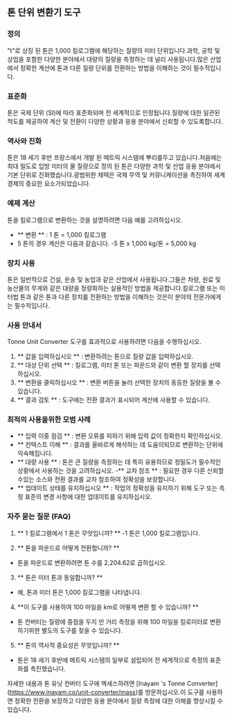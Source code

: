 ## 톤 단위 변환기 도구

### 정의
"t"로 상징 된 톤은 1,000 킬로그램에 해당하는 질량의 미터 단위입니다.과학, 공학 및 상업을 포함한 다양한 분야에서 대량의 질량을 측정하는 데 널리 사용됩니다.많은 산업에서 정확한 계산에 톤과 다른 질량 단위를 전환하는 방법을 이해하는 것이 필수적입니다.

### 표준화
톤은 국제 단위 (SI)에 따라 표준화되며 전 세계적으로 인정됩니다.질량에 대한 일관된 척도를 제공하여 계산 및 전환이 다양한 상황과 응용 분야에서 신뢰할 수 있도록합니다.

### 역사와 진화
톤은 18 세기 후반 프랑스에서 개발 된 메트릭 시스템에 뿌리를두고 있습니다.처음에는 최대 밀도로 입방 미터의 물 질량으로 정의 된 톤은 다양한 과학 및 산업 응용 분야에서 기본 단위로 진화했습니다.광범위한 채택은 국제 무역 및 커뮤니케이션을 촉진하여 세계 경제의 중요한 요소가되었습니다.

### 예제 계산
톤을 킬로그램으로 변환하는 것을 설명하려면 다음 예를 고려하십시오.
- ** 변환 ** : 1 톤 = 1,000 킬로그램
- 5 톤의 경우 계산은 다음과 같습니다.
-5 톤 x 1,000 kg/톤 = 5,000 kg

### 장치 사용
톤은 일반적으로 건설, 운송 및 농업과 같은 산업에서 사용됩니다.그들은 차량, 원료 및 농산물의 무게와 같은 대량을 정량화하는 실용적인 방법을 제공합니다.킬로그램 또는 미터법 톤과 같은 톤과 다른 장치를 전환하는 방법을 이해하는 것은이 분야의 전문가에게는 필수적입니다.

### 사용 안내서
Tonne Unit Converter 도구를 효과적으로 사용하려면 다음을 수행하십시오.
1. ** 값을 입력하십시오 ** : 변환하려는 톤으로 질량 값을 입력하십시오.
2. ** 대상 단위 선택 ** : 킬로그램, 미터 톤 또는 파운드와 같이 변환 할 장치를 선택하십시오.
3. ** 변환을 클릭하십시오 ** : 변환 버튼을 눌러 선택한 장치의 동등한 질량을 볼 수 있습니다.
4. ** 결과 검토 ** : 도구에는 전환 결과가 표시되어 계산에 사용할 수 있습니다.

### 최적의 사용을위한 모범 사례
- ** 입력 이중 점검 ** : 변환 오류를 피하기 위해 입력 값이 정확한지 확인하십시오.
- ** 컨텍스트 이해 ** : 결과를 올바르게 해석하는 데 도움이되므로 변환하는 단위에 익숙해집니다.
- ** 대량 사용 ** : 톤은 큰 질량을 측정하는 데 특히 유용하므로 정밀도가 필수적인 상황에서 사용하는 것을 고려하십시오.
-** 교차 참조 ** : 필요한 경우 다른 신뢰할 수있는 소스와 전환 결과를 교차 참조하여 정확성을 보장합니다.
- ** 업데이트 상태를 유지하십시오 ** : 작업의 정확성을 유지하기 위해 도구 또는 측정 표준의 변경 사항에 대한 업데이트를 유지하십시오.

### 자주 묻는 질문 (FAQ)

1. ** 1 킬로그램에서 1 톤은 무엇입니까? **
-1 톤은 1,000 킬로그램입니다.

2. ** 톤을 파운드로 어떻게 전환합니까? **
- 톤을 파운드로 변환하려면 톤 수를 2,204.62로 곱하십시오.

3. ** 톤은 미터 톤과 동일합니까? **
- 예, 톤과 미터 톤은 1,000 킬로그램을 나타냅니다.

4. **이 도구를 사용하여 100 마일을 km로 어떻게 변환 할 수 있습니까? **
- 톤 컨버터는 질량에 중점을 두지 만 거리 측정을 위해 100 마일을 킬로미터로 변환하기위한 별도의 도구를 찾을 수 있습니다.

5. ** 톤의 역사적 중요성은 무엇입니까? **
- 톤은 18 세기 후반에 메트릭 시스템의 일부로 설립되어 전 세계적으로 측정의 표준화를 촉진했습니다.

자세한 내용과 톤 유닛 컨버터 도구에 액세스하려면 [Inayam 's Tonne Converter] (https://www.inayam.co/unit-converter/mass)를 방문하십시오.이 도구를 사용하면 정확한 전환을 보장하고 다양한 응용 분야에서 질량 측정에 대한 이해를 향상시킬 수 있습니다.
